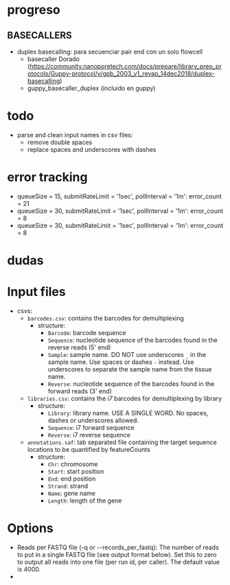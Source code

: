 # progreso

## BASECALLERS

* duplex basecalling: para secuenciar pair end con un solo flowcell
    * basecaller Dorado (https://community.nanoporetech.com/docs/prepare/library_prep_protocols/Guppy-protocol/v/gpb_2003_v1_revap_14dec2018/duplex-basecalling)
    * guppy_basecaller_duplex (incluido en guppy)

# todo

* parse and clean input names in csv files:
    * remove double spaces
    * replace spaces and underscores with dashes

# error tracking
* queueSize = 15, submitRateLimit = '1sec', pollInterval = '1m': error_count = 21
* queueSize = 30, submitRateLimit = '1sec', pollInterval = '1m': error_count = 8
* queueSize = 30, submitRateLimit = '1sec', pollInterval = '1m': error_count = 8


# dudas

# Input files

* csvs:
    * `barcodes.csv`: contains the barcodes for demultiplexing
        * structure:
            * `Barcode`: barcode sequence
            * `Sequence`: nucleotide sequence of the barcodes found in the reverse reads (5' end)
            * `Sample`: sample name. DO NOT use underscores `_` in the sample name. Use spaces or dashes `-` instead. Use underscores to separate the sample name from the tissue name.
            * `Reverse`: nucleotide sequence of the barcodes found in the forward reads (3' end)
    * `libraries.csv`: contains the *i7* barcodes for demultiplexing by library
        * structure:
            * `Library`: library name. USE A SINGLE WORD. No spaces, dashes or underscores allowed.
            * `Sequence`: i7 forward sequence
            * `Reverse`: i7 reverse sequence
    * `annotations.saf`: tab separated file containing the target sequence locations to be quantified by featureCounts
        * structure:
            * `Chr`: chromosome
            * `Start`: start position
            * `End`: end position
            * `Strand`: strand
            * `Name`: gene name
            * `Length`: length of the gene

# Options

* Reads per FASTQ file (-q or --records_per_fastq): The number of reads to put in a single FASTQ file (see output format below). Set this to zero to output all reads into one file (per run id, per caller). The default value is 4000.
* 